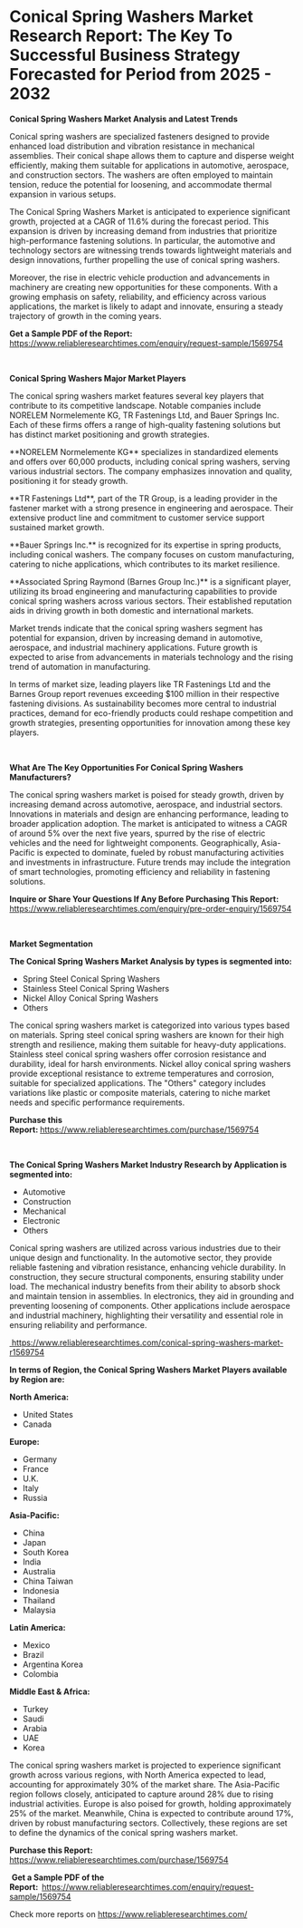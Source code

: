<p><h1>Conical Spring Washers Market Research Report: The Key To Successful Business Strategy Forecasted for Period from 2025 - 2032</h1></p><p><strong>Conical Spring Washers Market Analysis and Latest Trends</strong></p>
<p><p>Conical spring washers are specialized fasteners designed to provide enhanced load distribution and vibration resistance in mechanical assemblies. Their conical shape allows them to capture and disperse weight efficiently, making them suitable for applications in automotive, aerospace, and construction sectors. The washers are often employed to maintain tension, reduce the potential for loosening, and accommodate thermal expansion in various setups.</p><p>The Conical Spring Washers Market is anticipated to experience significant growth, projected at a CAGR of 11.6% during the forecast period. This expansion is driven by increasing demand from industries that prioritize high-performance fastening solutions. In particular, the automotive and technology sectors are witnessing trends towards lightweight materials and design innovations, further propelling the use of conical spring washers. </p><p>Moreover, the rise in electric vehicle production and advancements in machinery are creating new opportunities for these components. With a growing emphasis on safety, reliability, and efficiency across various applications, the market is likely to adapt and innovate, ensuring a steady trajectory of growth in the coming years.</p></p>
<p><strong>Get a Sample PDF of the Report:&nbsp;</strong> <a href="https://www.reliableresearchtimes.com/enquiry/request-sample/1569754?utm_campaign=3532&utm_medium=2&utm_source=Github&utm_content=ia&utm_term=25032025&utm_id=conical-spring-washers">https://www.reliableresearchtimes.com/enquiry/request-sample/1569754</a></p>
<p>&nbsp;</p>
<p><strong>Conical Spring Washers Major Market Players</strong></p>
<p><p>The conical spring washers market features several key players that contribute to its competitive landscape. Notable companies include NORELEM Normelemente KG, TR Fastenings Ltd, and Bauer Springs Inc. Each of these firms offers a range of high-quality fastening solutions but has distinct market positioning and growth strategies.</p><p>**NORELEM Normelemente KG** specializes in standardized elements and offers over 60,000 products, including conical spring washers, serving various industrial sectors. The company emphasizes innovation and quality, positioning it for steady growth.</p><p>**TR Fastenings Ltd**, part of the TR Group, is a leading provider in the fastener market with a strong presence in engineering and aerospace. Their extensive product line and commitment to customer service support sustained market growth. </p><p>**Bauer Springs Inc.** is recognized for its expertise in spring products, including conical washers. The company focuses on custom manufacturing, catering to niche applications, which contributes to its market resilience.</p><p>**Associated Spring Raymond (Barnes Group Inc.)** is a significant player, utilizing its broad engineering and manufacturing capabilities to provide conical spring washers across various sectors. Their established reputation aids in driving growth in both domestic and international markets.</p><p>Market trends indicate that the conical spring washers segment has potential for expansion, driven by increasing demand in automotive, aerospace, and industrial machinery applications. Future growth is expected to arise from advancements in materials technology and the rising trend of automation in manufacturing.</p><p>In terms of market size, leading players like TR Fastenings Ltd and the Barnes Group report revenues exceeding $100 million in their respective fastening divisions. As sustainability becomes more central to industrial practices, demand for eco-friendly products could reshape competition and growth strategies, presenting opportunities for innovation among these key players.</p></p>
<p>&nbsp;</p>
<p><strong>What Are The Key Opportunities For Conical Spring Washers Manufacturers?</strong></p>
<p><p>The conical spring washers market is poised for steady growth, driven by increasing demand across automotive, aerospace, and industrial sectors. Innovations in materials and design are enhancing performance, leading to broader application adoption. The market is anticipated to witness a CAGR of around 5% over the next five years, spurred by the rise of electric vehicles and the need for lightweight components. Geographically, Asia-Pacific is expected to dominate, fueled by robust manufacturing activities and investments in infrastructure. Future trends may include the integration of smart technologies, promoting efficiency and reliability in fastening solutions.</p></p>
<p><strong>Inquire or Share Your Questions If Any Before Purchasing This Report:</strong> <a href="https://www.reliableresearchtimes.com/enquiry/pre-order-enquiry/1569754?utm_campaign=3532&utm_medium=2&utm_source=Github&utm_content=ia&utm_term=25032025&utm_id=conical-spring-washers">https://www.reliableresearchtimes.com/enquiry/pre-order-enquiry/1569754</a></p>
<p>&nbsp;</p>
<p><strong>Market Segmentation</strong></p>
<p><strong>The Conical Spring Washers Market Analysis by types is segmented into:</strong></p>
<p><ul><li>Spring Steel Conical Spring Washers</li><li>Stainless Steel Conical Spring Washers</li><li>Nickel Alloy Conical Spring Washers</li><li>Others</li></ul></p>
<p><p>The conical spring washers market is categorized into various types based on materials. Spring steel conical spring washers are known for their high strength and resilience, making them suitable for heavy-duty applications. Stainless steel conical spring washers offer corrosion resistance and durability, ideal for harsh environments. Nickel alloy conical spring washers provide exceptional resistance to extreme temperatures and corrosion, suitable for specialized applications. The "Others" category includes variations like plastic or composite materials, catering to niche market needs and specific performance requirements.</p></p>
<p><strong>Purchase this Report:&nbsp;</strong><a href="https://www.reliableresearchtimes.com/purchase/1569754?utm_campaign=3532&utm_medium=2&utm_source=Github&utm_content=ia&utm_term=25032025&utm_id=conical-spring-washers">https://www.reliableresearchtimes.com/purchase/1569754</a></p>
<p>&nbsp;</p>
<p><strong>The Conical Spring Washers Market Industry Research by Application is segmented into:</strong></p>
<p><ul><li>Automotive</li><li>Construction</li><li>Mechanical</li><li>Electronic</li><li>Others</li></ul></p>
<p><p>Conical spring washers are utilized across various industries due to their unique design and functionality. In the automotive sector, they provide reliable fastening and vibration resistance, enhancing vehicle durability. In construction, they secure structural components, ensuring stability under load. The mechanical industry benefits from their ability to absorb shock and maintain tension in assemblies. In electronics, they aid in grounding and preventing loosening of components. Other applications include aerospace and industrial machinery, highlighting their versatility and essential role in ensuring reliability and performance.</p></p>
<p><a href="https://www.reliableresearchtimes.com/conical-spring-washers-market-r1569754?utm_campaign=3532&utm_medium=2&utm_source=Github&utm_content=ia&utm_term=25032025&utm_id=conical-spring-washers">&nbsp;https://www.reliableresearchtimes.com/conical-spring-washers-market-r1569754</a></p>
<p><strong>In terms of Region, the Conical Spring Washers Market Players available by Region are:</strong></p>
<p>
    <p> <strong> North America: </strong>
        <ul>
            <li>United States</li>
            <li>Canada</li>
        </ul>
        </p> 
    <p> <strong> Europe: </strong>
        <ul>
            <li>Germany</li>
            <li>France</li>
            <li>U.K.</li>
            <li>Italy</li>
            <li>Russia</li>
        </ul>
        </p> 
    <p> <strong> Asia-Pacific: </strong>
        <ul>
            <li>China</li>
            <li>Japan</li>
            <li>South Korea</li>
            <li>India</li>
            <li>Australia</li>
            <li>China Taiwan</li>
            <li>Indonesia</li>
            <li>Thailand</li>
            <li>Malaysia</li>
        </ul>
        </p> 
    <p> <strong> Latin America: </strong>
        <ul>
            <li>Mexico</li>
            <li>Brazil</li>
            <li>Argentina Korea</li>
            <li>Colombia</li>
        </ul>
        </p> 
    <p> <strong> Middle East & Africa: </strong>
        <ul>
            <li>Turkey</li>
            <li>Saudi</li>
            <li>Arabia</li>
            <li>UAE</li>
            <li>Korea</li>
        </ul>
    </p>
    </p>
<p><p>The conical spring washers market is projected to experience significant growth across various regions, with North America expected to lead, accounting for approximately 30% of the market share. The Asia-Pacific region follows closely, anticipated to capture around 28% due to rising industrial activities. Europe is also poised for growth, holding approximately 25% of the market. Meanwhile, China is expected to contribute around 17%, driven by robust manufacturing sectors. Collectively, these regions are set to define the dynamics of the conical spring washers market.</p></p>
<p><strong>Purchase this Report: </strong><a href="https://www.reliableresearchtimes.com/purchase/1569754?utm_campaign=3532&utm_medium=2&utm_source=Github&utm_content=ia&utm_term=25032025&utm_id=conical-spring-washers">https://www.reliableresearchtimes.com/purchase/1569754</a></p>
<p>&nbsp;<strong>Get a Sample PDF of the Report:&nbsp;&nbsp;</strong><a href="https://www.reliableresearchtimes.com/enquiry/request-sample/1569754?utm_campaign=3532&utm_medium=2&utm_source=Github&utm_content=ia&utm_term=25032025&utm_id=conical-spring-washers">https://www.reliableresearchtimes.com/enquiry/request-sample/1569754</a></p>
<p><strong></strong></p>
<p>Check more reports on <a href="https://www.reliableresearchtimes.com/?utm_campaign=3532&utm_medium=2&utm_source=Github&utm_content=ia&utm_term=25032025&utm_id=conical-spring-washers">https://www.reliableresearchtimes.com/</a></p>
